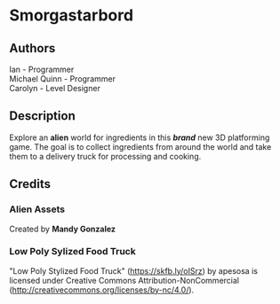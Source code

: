# Smorgastarbord

## Authors
Ian - Programmer <br />
Michael Quinn - Programmer <br />
Carolyn - Level Designer

## Description
Explore an **alien** world for ingredients in this ***brand*** new 3D platforming game. The goal is to collect ingredients from around the world and take them to a delivery truck for processing and cooking.

## Credits
### Alien Assets
Created by **Mandy Gonzalez**

### Low Poly Sylized Food Truck
"Low Poly Stylized Food Truck" (https://skfb.ly/oISrz) by apesosa is licensed under Creative Commons Attribution-NonCommercial (http://creativecommons.org/licenses/by-nc/4.0/).